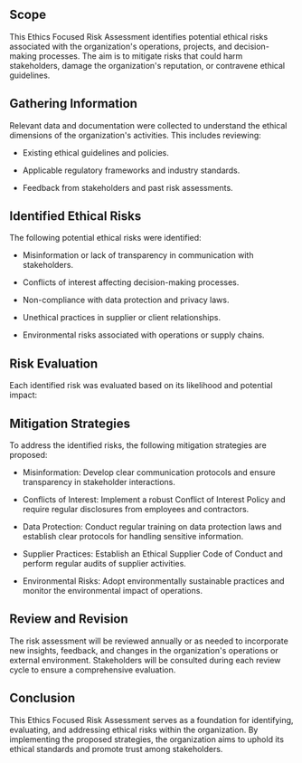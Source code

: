 ## Scope

This Ethics Focused Risk Assessment identifies potential ethical risks associated with the organization's operations, projects, and decision-making processes. The aim is to mitigate risks that could harm stakeholders, damage the organization's reputation, or contravene ethical guidelines.

## Gathering Information

Relevant data and documentation were collected to understand the ethical dimensions of the organization's activities. This includes reviewing:

- Existing ethical guidelines and policies.

- Applicable regulatory frameworks and industry standards.

- Feedback from stakeholders and past risk assessments.

## Identified Ethical Risks

The following potential ethical risks were identified:

- Misinformation or lack of transparency in communication with stakeholders.

- Conflicts of interest affecting decision-making processes.

- Non-compliance with data protection and privacy laws.

- Unethical practices in supplier or client relationships.

- Environmental risks associated with operations or supply chains.

## Risk Evaluation

Each identified risk was evaluated based on its likelihood and potential impact:

<!-- Unsupported block type: table -->

## Mitigation Strategies

To address the identified risks, the following mitigation strategies are proposed:

- Misinformation: Develop clear communication protocols and ensure transparency in stakeholder interactions.

- Conflicts of Interest: Implement a robust Conflict of Interest Policy and require regular disclosures from employees and contractors.

- Data Protection: Conduct regular training on data protection laws and establish clear protocols for handling sensitive information.

- Supplier Practices: Establish an Ethical Supplier Code of Conduct and perform regular audits of supplier activities.

- Environmental Risks: Adopt environmentally sustainable practices and monitor the environmental impact of operations.

## Review and Revision

The risk assessment will be reviewed annually or as needed to incorporate new insights, feedback, and changes in the organization's operations or external environment. Stakeholders will be consulted during each review cycle to ensure a comprehensive evaluation.

## Conclusion

This Ethics Focused Risk Assessment serves as a foundation for identifying, evaluating, and addressing ethical risks within the organization. By implementing the proposed strategies, the organization aims to uphold its ethical standards and promote trust among stakeholders.